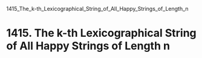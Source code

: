1415_The_k-th_Lexicographical_String_of_All_Happy_Strings_of_Length_n
# 1415. The k-th Lexicographical String of All Happy Strings of Length n

